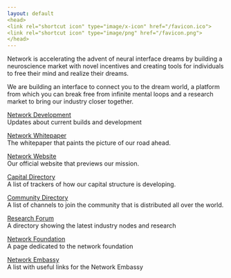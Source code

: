 ```yaml
---
layout: default
<head>
<link rel="shortcut icon" type="image/x-icon" href="/favicon.ico">
<link rel="shortcut icon" type="image/png" href="/favicon.png">
</head>
---
```

Network is accelerating the advent of neural interface dreams by building a neuroscience market with novel incentives and creating tools for individuals to free their mind and realize their dreams.

We are building an interface to connect you to the dream world, a platform from which you can break free from infinite mental loops and a research market to bring our industry closer together.


<a href="https://network.com.de/dev">Network Development</a>
<br>
Updates about current builds and development 

<a href="https://network.com.de/network.pdf">Network Whitepaper</a>
<br>
The whitepaper that paints the picture of our road ahead.

<a href="https://network.fund">Network Website</a>
<br>
Our official website that previews our mission.

<a href="https://network.com.de/capital">Capital Directory</a>
<br>
A list of trackers of how our capital structure is developing.

<a href="https://network.com.de/community">Community Directory</a>
<br>
A list of channels to join the community that is distributed all over the world.

<a href="https://www.network.com.de">Research Forum</a>
<br>
A directory showing the latest industry nodes and research

<a href="https://www.network.com.de">Network Foundation</a>
<br>
A page dedicated to the network foundation

<a href="https://www.network.com.de">Network Embassy</a>
<br>
A list with useful links for the Network Embassy
